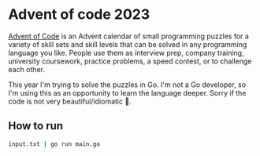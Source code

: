# Advent of code 2023

[Advent of Code](https://adventofcode.com/2023/about) is an Advent calendar of small programming puzzles for a variety of skill sets and skill levels that can be solved in any programming language you like. People use them as interview prep, company training, university coursework, practice problems, a speed contest, or to challenge each other.

This year I'm trying to solve the puzzles in Go. I'm not a Go developer, so I'm using this as an opportunity to learn the language deeper. Sorry if the code is not very beautiful/idiomatic 🤪.

## How to run

```bash
input.txt | go run main.go
```
